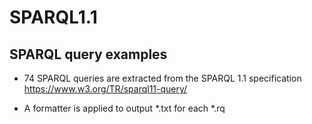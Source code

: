 # SPARQL1.1

## SPARQL query examples

* 74 SPARQL queries are extracted from the SPARQL 1.1 specification https://www.w3.org/TR/sparql11-query/

* A formatter is applied to output \*.txt for each \*.rq
